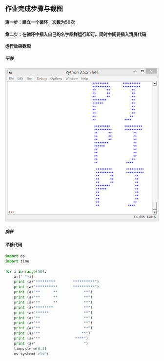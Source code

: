 ## 作业完成步骤与截图
#### 第一步：建立一个循环，次数为50次
#### 第二步：在循环中插入自己的名字图样运行即可。同时中间要插入清屏代码
#### 运行效果截图
##### 平移
![github](https://github.com/Huangyu007/compuational_physics_N2014301020030/blob/master/QQ%E5%9B%BE%E7%89%8720160925141006.png?raw=true)
##### 旋转
#### 平移代码
```python
import os
import time

for i in range(50):
    a=(" "*i)
    print (a+"*********        **********")
    print (a+"**********       **********")
    print (a+"**      **            **")
    print (a+"**      **            **")
    print (a+"**      **            **")
    print (a+"********              **")
    print (a+"******                **")
    print (a+"**                    **")
    print (a+"**                    **")
    print (a+"**                    **")
    print (a+"**                   **")
    print (a+"**                ****")
    print (a+"                      ")
    time.sleep(0.1)
    os.system('cls'）
